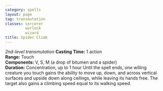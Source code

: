 ```yaml
---
category: spells
layout: page
tag: transmutation
classes: sorcerer
         warlock
         wizard
title: Spider Climb 
---
```

_2nd-level transmutation_ 
**Casting Time:** 1 action    
**Range:** Touch    
**Components:** V, S, M (a drop of bitumen and a spider)   
**Duration:** Concentration, up to 1 hour 
Until the spell ends, one willing creature you touch gains the ability to move up, down, and across vertical surfaces and upside down along ceilings, while leaving its hands free. The target also gains a climbing speed equal to its walking speed. 